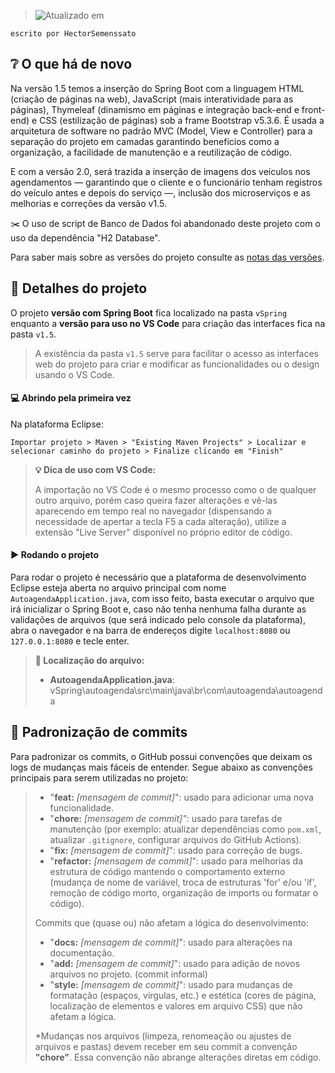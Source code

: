 > ![Atualizado em](https://img.shields.io/github/last-commit/camilla-sr/auto-agenda)
```
escrito por HectorSemenssato
```

## :grey_question: O que há de novo

Na versão 1.5 temos a inserção do Spring Boot com a linguagem HTML (criação de páginas na web), JavaScript (mais interatividade para as páginas), Thymeleaf (dinamismo em páginas e integração back-end e front-end) e CSS (estilização de páginas) sob a frame Bootstrap v5.3.6. É usada a arquitetura de software no padrão MVC (Model, View e Controller) para a separação do projeto em camadas garantindo benefícios como a organização, a facilidade de manutenção e a reutilização de código.

E com a versão 2.0, será trazida a inserção de imagens dos veículos nos agendamentos — garantindo que o cliente e o funcionário tenham registros do veículo antes e depois do serviço —, inclusão dos microserviços e as melhorias e correções da versão v1.5.

:scissors: O uso de script de Banco de Dados foi abandonado deste projeto com o uso da dependência "H2 Database".

Para saber mais sobre as versões do projeto consulte as [notas das versões](https://senacspedu-my.sharepoint.com/:w:/g/personal/hector_saraujo_senacsp_edu_br/EYegAuJ9oqRMpgmQJhWFQG8BGQmUio_9-MyUHb5FBYM0LQ?e=KWezNh).

## :mag_right: Detalhes do projeto

O projeto __versão com Spring Boot__ fica localizado na pasta `vSpring` enquanto a __versão para uso no VS Code__ para criação das interfaces fica na pasta `v1.5`.

> A existência da pasta `v1.5` serve para facilitar o acesso as interfaces web do projeto para criar e modificar as funcionalidades ou o design usando o VS Code.





#### :computer: Abrindo pela primeira vez 

Na plataforma Eclipse:
```
Importar projeto > Maven > "Existing Maven Projects" > Localizar e selecionar caminho do projeto > Finalize clicando em "Finish" 
```


> **:bulb: Dica de uso com VS Code:**
>
>A importação no VS Code é o mesmo processo como o de qualquer outro arquivo, porém caso queira fazer alterações e vê-las aparecendo em tempo real no navegador (dispensando a necessidade de apertar a tecla F5 a cada alteração), utilize a extensão "Live Server" disponível no próprio editor de código.



#### :arrow_forward: Rodando o projeto 

Para rodar o projeto é necessário que a plataforma de desenvolvimento Eclipse esteja aberta no arquivo principal com nome `AutoagendaApplication.java`, com isso feito, basta executar o arquivo que irá inicializar o Spring Boot e, caso não tenha nenhuma falha durante as validações de arquivos (que será indicado pelo console da plataforma), abra o navegador e na barra de endereços digite `localhost:8080` ou `127.0.0.1:8080` e tecle enter.


> **:round_pushpin: Localização do arquivo:**
> - **AutoagendaApplication.java**:
> vSpring\autoagenda\src\main\java\br\com\autoagenda\autoagenda



## :ledger: Padronização de commits
Para padronizar os commits, o GitHub possui convenções que deixam os logs de mudanças mais fáceis de entender. Segue abaixo as convenções principais para serem utilizadas no projeto:

> - "**feat:** *[mensagem de commit]*": usado para adicionar uma nova funcionalidade.
> - "**chore:** *[mensagem de commit]"*: usado para tarefas de manutenção (por exemplo: atualizar dependências como `pom.xml`, atualizar `.gitignore`, configurar arquivos do GitHub Actions).
> - "**fix:** *[mensagem de commit]*": usado para correção de bugs.
> - "**refactor:** *[mensagem de commit]*": usado para melhorias da estrutura de código mantendo o comportamento externo (mudança de nome de variável, troca de estruturas 'for' e/ou 'if', remoção de código morto, organização de imports ou formatar o código).
>
>
> Commits que (quase ou) não afetam a lógica do desenvolvimento:
>- "**docs:** *[mensagem de commit]*": usado para alterações na documentação.
> - "**add:** *[mensagem de commit]*": usado para adição de novos arquivos no projeto. (commit informal)
> - "**style:** *[mensagem de commit]*": usado para mudanças de formatação (espaços, vírgulas, etc.) e estética (cores de página, localização de elementos e valores em arquivo CSS) que não afetam a lógica.
>
> *Mudanças nos arquivos (limpeza, renomeação ou ajustes de arquivos e pastas) devem receber em seu commit a convenção **"chore"**. Essa convenção não abrange alterações diretas em código.






